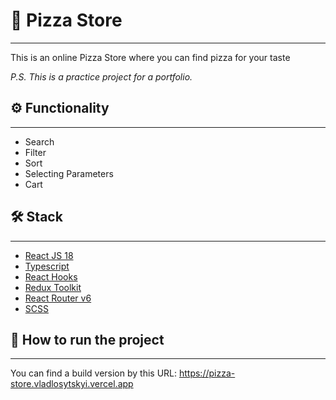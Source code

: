 # 🍕 Pizza Store

---
This is an online Pizza Store where you can find pizza for your taste

_P.S. This is a practice project for a portfolio._

## ⚙️ Functionality

---
* Search
* Filter
* Sort
* Selecting Parameters
* Cart

## 🛠 Stack

---
* [React JS 18](https://reactjs.org)
* [Typescript](https://www.typescriptlang.org)
* [React Hooks](https://reactjs.org/docs/hooks-intro.html)
* [Redux Toolkit](https://redux-toolkit.js.org)
* [React Router v6](https://reactrouter.com/en/v6.3.0/getting-started/overview)
* [SCSS](https://sass-lang.com)

## 💨 How to run the project

---
You can find a build version by this URL: https://pizza-store.vladlosytskyi.vercel.app

